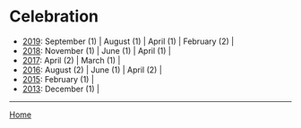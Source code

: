 # Celebration

  * [2019](./celebration-2019.md): 
      September (1) | 
      August (1) | 
      April (1) | 
      February (2) | 
  * [2018](./celebration-2018.md): 
      November (1) | 
      June (1) | 
      April (1) | 
  * [2017](./celebration-2017.md): 
      April (2) | 
      March (1) | 
  * [2016](./celebration-2016.md): 
      August (2) | 
      June (1) | 
      April (2) | 
  * [2015](./celebration-2015.md): 
      February (1) | 
  * [2013](./celebration-2013.md): 
      December (1) | 

----

[Home](../)
